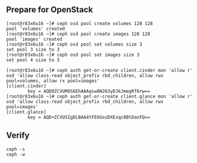 ## Prepare for OpenStack
	
	[root@r83x6u16 ~]# ceph osd pool create volumes 128 128
	pool 'volumes' created
	[root@r83x6u16 ~]# ceph osd pool create images 128 128
	pool 'images' created
	[root@r83x6u16 ~]# ceph osd pool set volumes size 3
	set pool 3 size to 3
	[root@r83x6u16 ~]# ceph osd pool set images size 3
	set pool 4 size to 3
	
	[root@r83x6u16 ~]# ceph auth get-or-create client.cinder mon 'allow r' osd 'allow class-read object_prefix rbd_children, allow rwx pool=volumes, allow rx pool=images'
	[client.cinder]
	        key = AQD0ZCVUMOS6EhAAAqswAN263yDJkJmegRf6rw==
	[root@r83x6u16 ~]# ceph auth get-or-create client.glance mon 'allow r' osd 'allow class-read object_prefix rbd_children, allow rwx pool=images'
	[client.glance]
	        key = AQD+ZCVUSIgDLBAA4tFE6GozDXExqc8BtDanFQ==
	

## Verify

	ceph -s
	ceph -w
